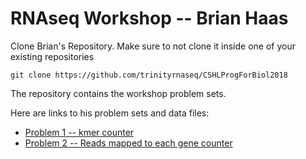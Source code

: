 # RNAseq Workshop -- Brian Haas

Clone Brian's Repository. Make sure to not clone it inside one of your existing repositories

```
git clone https://github.com/trinityrnaseq/CSHLProgForBiol2018
```

The repository contains the workshop problem sets.

Here are links to his problem sets and data files:  
  - [Problem 1 -- kmer counter](https://github.com/trinityrnaseq/CSHLProgForBiol2018/tree/master/Exercise_1-counting_kmers)  
  - [Problem 2 -- Reads mapped to each gene counter](https://github.com/trinityrnaseq/CSHLProgForBiol2018/tree/master/Exercise_2-aligned_reads_to_expression)


